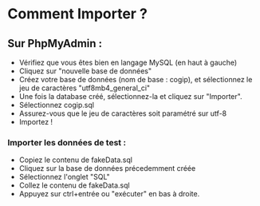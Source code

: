 # Comment Importer ?

## Sur PhpMyAdmin :

* Vérifiez que vous êtes bien en langage MySQL (en haut à gauche)
* Cliquez sur "nouvelle base de données"
* Créez votre base de données (nom de base : cogip), et sélectionnez le jeu de caractères "utf8mb4_general_ci"
* Une fois la database créé, sélectionnez-la et cliquez sur "Importer".
* Sélectionnez cogip.sql
* Assurez-vous que le jeu de caractères soit paramétré sur utf-8
* Importez !

### Importer les données de test :

* Copiez le contenu de fakeData.sql
* Cliquez sur la base de données précedemment créée
* Sélectionnez l'onglet "SQL"
* Collez le contenu de fakeData.sql
* Appuyez sur ctrl+entrée ou "exécuter" en bas à droite.